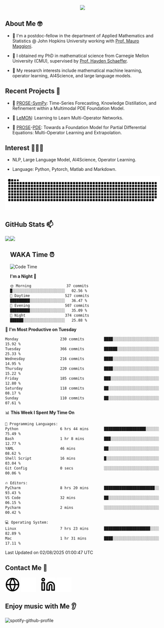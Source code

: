 

<div align="center">
<!--   <h3>Hi there 👋, I'm Jingmin Sun (孙婧旻)</h3> -->
  <img src="https://readme-typing-svg.demolab.com?font=Inconsolata&weight=500&size=50&pause=1000&color=787062&center=true&vCenter=true&repeat=true&random=false&width=1300&height=140&lines=%E2%9C%A9+Hi+there%21+I'm+Jingmin+Sun+%E2%9C%A9;%E5%A4%A7%E5%AE%B6%F0%9F%90%92%E5%91%80+%E8%BF%99%E9%87%8C%E6%98%AF%E5%B0%8F%E5%AD%99%F0%9F%8C%83" />

</div>

## About Me 🤓 
- 👀 I'm a postdoc-fellow in the department of Applied Mathematics and Statistics @ John Hopkins University working with <a href="https://mauromaggioni.duckdns.org/" target="_blank">Prof. Mauro Maggioni</a>.

- 🌱 I obtained my PhD in mathematical science from Carnegie Mellon University (CMU), supervised by  <a href="https://sites.google.com/view/haydenschaeffer/" target="_blank">Prof. Hayden Schaeffer</a>.

- 💬 My research interests include mathematical machine learning, operator learning, AI4Science, and large language models.

## Recent Projects 📒
- 🔭 <a href="https://github.com/JingminSun/prose_v1" target="_blank">PROSE-SymPy</a>: Time-Series Forecasting, Knowledge Distillation, and Refinement within a Multimodal PDE Foundation Model.

- 🔭 <a href="https://github.com/JingminSun/LeMON_PROSE" target="_blank"> LeMON</a>:  Learning to Learn Multi-Operator Networks.

- 🔭 <a href="https://github.com/JingminSun/prose" target="_blank">PROSE</a>-<a href="https://github.com/JingminSun/prose_v1" target="_blank">PDE</a>: Towards a Foundation Model for Partial Differential Equations: Multi-Operator Learning and Extrapolation.
  
## Interest 👨🏽‍💻
- NLP, Large Language Model, AI4Science, Operator Learning.

- Language: Python, Pytorch, Matlab and Markdown.
<picture>
  <source media="(prefers-color-scheme: dark)" srcset="https://raw.githubusercontent.com/JingminSun/JingminSun/output/github-contribution-grid-snake-dark.svg">
  <source media="(prefers-color-scheme: light)" srcset="https://raw.githubusercontent.com/JingminSun/JingminSun/output/github-contribution-grid-snake.svg">
  <img alt="github contribution grid snake animation" src="https://raw.githubusercontent.com/JingminSun/JingminSun/output/github-contribution-grid-snake.svg">
</picture>

## GitHub Stats 📫

<div>
  <img height="170" align="left" src="https://github-readme-stats-three-nu-80.vercel.app/api?username=JingminSun&show_icons=true&theme=transparent&count_private=true&rank_icon=github&include_all_commits=true" />
  <img height="170" src="https://github-readme-stats-three-nu-80.vercel.app/api/top-langs/?username=JingminSun&hide_langs_below=1&theme=transparent&line_height=27&layout=compact&count_private=true" />
</div>

## WAKA Time ⏰

<!--START_SECTION:waka-->
![Code Time](http://img.shields.io/badge/Code%20Time-92%20hrs%2025%20mins-blue)

**I'm a Night 🦉** 

```text
🌞 Morning                37 commits          █░░░░░░░░░░░░░░░░░░░░░░░░   02.56 % 
🌆 Daytime                527 commits         █████████░░░░░░░░░░░░░░░░   36.47 % 
🌃 Evening                507 commits         █████████░░░░░░░░░░░░░░░░   35.09 % 
🌙 Night                  374 commits         ██████░░░░░░░░░░░░░░░░░░░   25.88 % 
```
📅 **I'm Most Productive on Tuesday** 

```text
Monday                   230 commits         ████░░░░░░░░░░░░░░░░░░░░░   15.92 % 
Tuesday                  366 commits         ██████░░░░░░░░░░░░░░░░░░░   25.33 % 
Wednesday                216 commits         ████░░░░░░░░░░░░░░░░░░░░░   14.95 % 
Thursday                 220 commits         ████░░░░░░░░░░░░░░░░░░░░░   15.22 % 
Friday                   185 commits         ███░░░░░░░░░░░░░░░░░░░░░░   12.80 % 
Saturday                 118 commits         ██░░░░░░░░░░░░░░░░░░░░░░░   08.17 % 
Sunday                   110 commits         ██░░░░░░░░░░░░░░░░░░░░░░░   07.61 % 
```


📊 **This Week I Spent My Time On** 

```text
💬 Programming Languages: 
Python                   6 hrs 44 mins       ███████████████████░░░░░░   75.49 % 
Bash                     1 hr 8 mins         ███░░░░░░░░░░░░░░░░░░░░░░   12.77 % 
YAML                     46 mins             ██░░░░░░░░░░░░░░░░░░░░░░░   08.62 % 
Shell Script             16 mins             █░░░░░░░░░░░░░░░░░░░░░░░░   03.04 % 
Git Config               0 secs              ░░░░░░░░░░░░░░░░░░░░░░░░░   00.06 % 

🔥 Editors: 
PyCharm                  8 hrs 20 mins       ███████████████████████░░   93.43 % 
VS Code                  32 mins             ██░░░░░░░░░░░░░░░░░░░░░░░   06.15 % 
Pycharm                  2 mins              ░░░░░░░░░░░░░░░░░░░░░░░░░   00.42 % 

💻 Operating System: 
Linux                    7 hrs 23 mins       █████████████████████░░░░   82.89 % 
Mac                      1 hr 31 mins        ████░░░░░░░░░░░░░░░░░░░░░   17.11 % 
```


 Last Updated on 02/08/2025 01:00:47 UTC
<!--END_SECTION:waka-->


## Contact Me 👯

[![website](./img/globe-light.svg)](https://jingminsun.github.io#gh-light-mode-only)
[![website](./img/globe-dark.svg)](https://jingminsun.github.io#gh-dark-mode-only)
&nbsp;&nbsp;
[![website](./img/linkedin-light.svg)](https://linkedin.com/in/jingmin-sun-529ab816b/#gh-light-mode-only)
[![website](./img/linkedin-dark.svg)](https://linkedin.com/in/jingmin-sun-529ab816b#gh-dark-mode-only)

## Enjoy music with Me 👂
![spotify-github-profile](https://spotify-github-profile.kittinanx.com/api/view?uid=316omdldpvpn3opl3jut4pxkmize&cover_image=false&theme=default&show_offline=false&background_color=121212&interchange=false)

